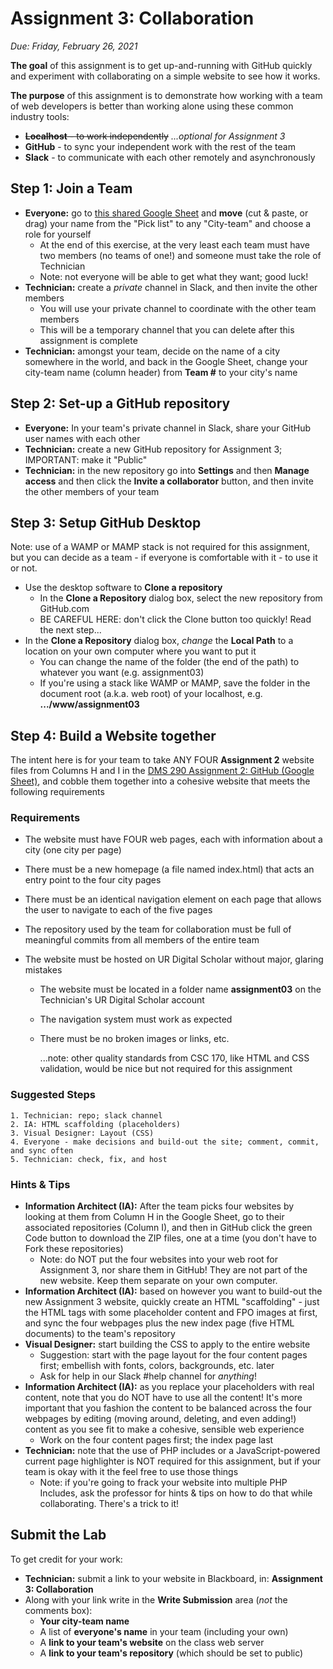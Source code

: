 # Assignment 3: Collaboration

*Due: Friday, February 26, 2021*

**The goal** of this assignment is to get up-and-running with GitHub quickly and experiment with collaborating on a simple website to see how it works.

**The purpose** of this assignment is to demonstrate how working with a team of web developers is better than working alone using these common industry tools:

- <s>**Localhost** - to work independently</s> *...optional for Assignment 3*
- **GitHub** - to sync your independent work with the rest of the team
- **Slack** - to communicate with each other remotely and asynchronously

## Step 1: Join a Team

- **Everyone:** go to [this shared Google Sheet](https://docs.google.com/spreadsheets/d/17hWZWyvZobvzQhYiwNjiSP8E1cHAMDaDE1f0p8tx7zs/edit#gid=0) and **move** (cut & paste, or drag) your name from the "Pick list" to any "City-team" and choose a role for yourself
  - At the end of this exercise, at the very least each team must have two members (no teams of one!) and someone must take the role of Technician
  - Note: not everyone will be able to get what they want; good luck!
- **Technician:** create a *private* channel in Slack, and then invite the other members
  - You will use your private channel to coordinate with the other team members
  - This will be a temporary channel that you can delete after this assignment is complete
- **Technician:** amongst your team, decide on the name of a city somewhere in the world, and back in the Google Sheet, change your city-team name (column header) from **Team #** to your city's name

## Step 2: Set-up a GitHub repository

- **Everyone:** In your team's private channel in Slack, share your GitHub user names with each other
- **Technician:** create a new GitHub repository for Assignment 3; IMPORTANT: make it "Public"
- **Technician:** in the new repository go into **Settings** and then **Manage access** and then click the **Invite a collaborator** button, and then invite the other members of your team

## Step 3: Setup GitHub Desktop

Note: use of a WAMP or MAMP stack is not required for this assignment, but you can decide as a team - if everyone is comfortable with it - to use it or not.  

- Use the desktop software to **Clone a repository** 
  - In the **Clone a Repository** dialog box, select the new repository from GitHub.com
  - BE CAREFUL HERE: don't click the Clone button too quickly!  Read the next step...
- In the **Clone a Repository** dialog box, *change* the **Local Path** to a location on your own computer where you want to put it
  - You can change the name of the folder (the end of the path) to whatever you want (e.g. assignment03)
  - If you're using a stack like WAMP or MAMP, save the folder in the document root (a.k.a. web root) of your localhost, e.g. **.../www/assignment03**

## Step 4: Build a Website together

The intent here is for your team to take ANY FOUR **Assignment 2** website files from Columns H and I in the [DMS 290 Assignment 2: GitHub (Google Sheet)](https://docs.google.com/spreadsheets/d/1rAZzYDRKwMR2A0Kp43eG-GwvD_hC88srLtbNwXHsvtM/edit#gid=0), and cobble them together into a cohesive website that meets the following requirements

### Requirements

- The website must have FOUR web pages, each with information about a city (one city per page)

- There must be a new homepage (a file named index.html) that acts an entry point to the four city pages

- There must be an identical navigation element on each page that allows the user to navigate to each of the five pages

- The repository used by the team for collaboration must be full of meaningful commits from all members of the entire team

- The website must be hosted on UR Digital Scholar without major, glaring mistakes

  - The website must be located in a folder name **assignment03** on the Technician's UR Digital Scholar account

  - The navigation system must work as expected

  - There must be no broken images or links, etc.

    ...note: other quality standards from CSC 170, like HTML and CSS validation, would be nice but not required for this assignment

### Suggested Steps

    1. Technician: repo; slack channel
    2. IA: HTML scaffolding (placeholders)
    3. Visual Designer: Layout (CSS)
    4. Everyone - make decisions and build-out the site; comment, commit, and sync often
    5. Technician: check, fix, and host

### Hints & Tips

- **Information Architect (IA):** After the team picks four websites by looking at them from Column H in the Google Sheet, go to their associated repositories (Column I), and then in GitHub click the green Code button to download the ZIP files, one at a time (you don't have to Fork these repositories)
  - Note: do NOT put the four websites into your web root for Assignment 3, nor share them in GitHub!  They are not part of the new website.  Keep them separate on your own computer.
- **Information Architect (IA):** based on however you want to build-out the new Assignment 3 website, quickly create an HTML "scaffolding" - just the HTML tags with some placeholder content and FPO images at first, and sync the four webpages plus the new index page (five HTML documents) to the team's repository
- **Visual Designer:** start building the CSS to apply to the entire website
  - Suggestion: start with the page layout for the four content pages first; embellish with fonts, colors, backgrounds, etc. later
  - Ask for help in our Slack #help channel for *anything*!
- **Information Architect (IA):** as you replace your placeholders with real content, note that you do NOT have to use all the content! It's more important that you fashion the content to be balanced across the four webpages by editing (moving around, deleting, and even adding!) content as you see fit to make a cohesive, sensible web experience
  - Work on the four content pages first; the index page last
- **Technician:** note that the use of PHP includes or a JavaScript-powered current page highlighter is NOT required for this assignment, but if your team is okay with it the feel free to use those things
  - Note: if you're going to frack your website into multiple PHP Includes, ask the professor for hints & tips on how to do that while collaborating.  There's a trick to it!

## Submit the Lab

To get credit for your work:

- **Technician:** submit a link to your website in Blackboard, in: **Assignment 3: Collaboration**
- Along with your link write in the **Write Submission** area (*not* the comments box):
  - **Your city-team name**
  - A list of **everyone's name** in your team (including your own)
  - A **link to your team's website** on the class web server
  - A **link to your team's repository** (which should be set to public)
